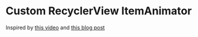# Custom RecyclerView ItemAnimator

Inspired by [this video](https://www.youtube.com/watch?v=imsr8NrIAMs) and [this blog post](http://frogermcs.github.io/instamaterial-recyclerview-animations-done-right/)